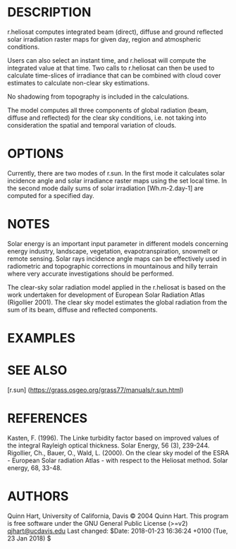 # DESCRIPTION

r.heliosat computes integrated beam (direct), diffuse and ground reflected solar irradiation
raster maps for given day, region and atmospheric conditions.

Users can also select an instant time, and r.heliosat will compute the integrated value at that time. 
Two calls to r.heliosat can then be used to calculate time-slices of irradiance that can be combined 
with cloud cover estimates to calculate non-clear sky estimations.

No shadowing from topography is included in the calculations.

The model computes all three components of global radiation (beam, diffuse and reflected) for the 
clear sky conditions, i.e. not taking into consideration the spatial and temporal variation of clouds.

# OPTIONS
Currently, there are two modes of r.sun. In the first mode it calculates solar incidence angle and 
solar irradiance raster maps using the set local time. In the second mode daily sums of solar 
irradiation [Wh.m-2.day-1] are computed for a specified day.

# NOTES
Solar energy is an important input parameter in different models concerning energy industry, landscape, 
vegetation, evapotranspiration, snowmelt or remote sensing. Solar rays incidence angle maps can be 
effectively used in radiometric and topographic corrections in mountainous and hilly terrain where very 
accurate investigations should be performed.

The clear-sky solar radiation model applied in the r.heliosat is based on the work undertaken for 
development of European Solar Radiation Atlas (Rigollier 2001). The clear sky model estimates the global 
radiation from the sum of its beam, diffuse and reflected components.

# EXAMPLES

# SEE ALSO
[r.sun] (https://grass.osgeo.org/grass77/manuals/r.sun.html)

# REFERENCES
Kasten, F. (1996). The Linke turbidity factor based on improved values of the integral Rayleigh optical thickness. Solar Energy, 56 (3), 239-244.
Rigollier, Ch., Bauer, O., Wald, L. (2000). On the clear sky model of the ESRA - European Solar radiation Atlas - with respect to the Heliosat method. Solar energy, 68, 33-48.

# AUTHORS
Quinn Hart, University of California, Davis
© 2004 Quinn Hart. This program is free software under the GNU General Public License (>=v2)
qjhart@ucdavis.edu
Last changed: $Date: 2018-01-23 16:36:24 +0100 (Tue, 23 Jan 2018) $
